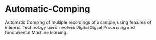 # Automatic-Comping
Automatic Comping of multiple recordings of a sample, using features of interest. Technology used involves Digital Signal Processing and fundamental Machine learning.
